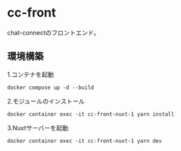 # cc-front
chat-connectのフロントエンド。

## 環境構築
1.コンテナを起動
```
docker compose up -d --build
```
2.モジュールのインストール
```
docker container exec -it cc-front-nuxt-1 yarn install
```
3.Nuxtサーバーを起動
```
docker container exec -it cc-front-nuxt-1 yarn dev
```
